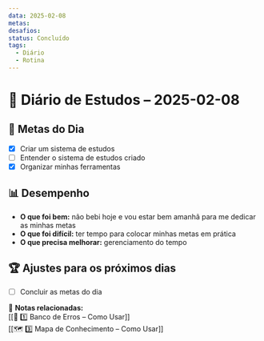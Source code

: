 ```yaml
---
data: 2025-02-08
metas: 
desafios: 
status: Concluído
tags:
  - Diário
  - Rotina
---
```

# 📅 Diário de Estudos – 2025-02-08

## 🎯 Metas do Dia
- [x] Criar um sistema de estudos
- [ ] Entender o sistema de estudos criado
- [x] Organizar minhas ferramentas

## 📊 Desempenho
- **O que foi bem:**  não bebi hoje e vou estar bem amanhã para me dedicar as minhas metas
- **O que foi difícil:**  ter tempo para colocar minhas metas em prática
- **O que precisa melhorar:**  gerenciamento do tempo

## 🏆 Ajustes para os próximos dias
- [ ] Concluir as metas do dia

🔗 **Notas relacionadas:**  
[[🛑 1️⃣ Banco de Erros – Como Usar]]  
[[🗺️ 3️⃣ Mapa de Conhecimento – Como Usar]]  

